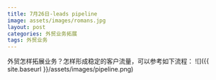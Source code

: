```yaml
---
title: 7月26日-leads pipeline
image: assets/images/romans.jpg
layout: post
categories: 外贸业务拓展
tags: 外贸业务
---
```


外贸怎样拓展业务？怎样形成稳定的客户流量，可以参考如下流程：
![]({{ site.baseurl }}/assets/images/pipeline.png)
<!--stackedit_data:
eyJoaXN0b3J5IjpbLTk4Mzk1OTg0XX0=
-->
